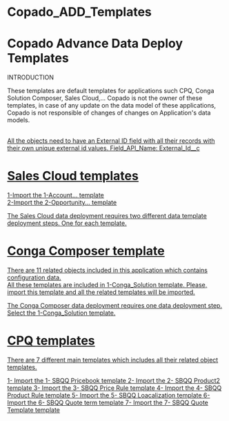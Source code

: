 # Copado_ADD_Templates

# Copado Advance Data Deploy Templates #

INTRODUCTION

These templates are default templates for applications such CPQ, Conga Solution Composer, Sales Cloud,...
Copado is not the owner of these templates, in case of any update on the data model of these applications, Copado is not responsible of changes of changes on Application's data models.

<u><br> All the objects need to have an External ID field with all their records with their own unique external id values.
Field_API_Name: External_Id__c <br/><u/>

# Sales Cloud templates #

1-Import the 1-Account... template<br/>
2-Import the 2-Opportunity... template<br/>

The Sales Cloud data deployment requires two different data template deployment steps. One for each template. 

# Conga Composer template #

There are 11 related objects included in this application which contains configuration data.<br/>
All these templates are included in 1-Conga_Solution template. Please, import this template and all the related templates will be imported. <br/>

The Conga Composer data deployment requires one data deployment step. Select the 1-Conga_Solution template.

# CPQ templates #

There are 7 different main templates which includes all their related object templates.

1- Import the 1- SBQQ Pricebook template
2- Import the 2- SBQQ Product2 template
3- Import the 3- SBQQ Price Rule template
4- Import the 4- SBQQ Product Rule template
5- Import the 5- SBQQ Loacalization template
6- Import the 6- SBQQ Quote term template
7- Import the 7- SBQQ Quote Template template
 
